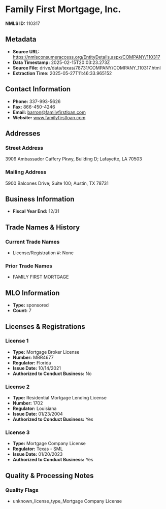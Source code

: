 # Family First Mortgage, Inc.

**NMLS ID:** 110317

## Metadata
- **Source URL:** https://nmlsconsumeraccess.org/EntityDetails.aspx/COMPANY/110317
- **Data Timestamp:** 2025-02-15T20:03:23.273Z
- **Source File:** drive/data/texas/78731/COMPANY/COMPANY_110317.html
- **Extraction Time:** 2025-05-27T11:46:33.965152

## Contact Information
- **Phone:** 337-993-5626
- **Fax:** 866-450-4246
- **Email:** barron@familyfirstloan.com
- **Website:** www.familyfirstloan.com

## Addresses
### Street Address
3909 Ambassador Caffery Pkwy, Building D; Lafayette, LA 70503

### Mailing Address
5900 Balcones Drive; Suite 100; Austin, TX 78731

## Business Information
- **Fiscal Year End:** 12/31

## Trade Names & History
### Current Trade Names
- License/Registration #: None

### Prior Trade Names
- FAMILY FIRST MORTGAGE

## MLO Information
- **Type:** sponsored
- **Count:** 7

## Licenses & Registrations

### License 1
- **Type:** Mortgage Broker License
- **Number:** MBR4677
- **Regulator:** Florida
- **Issue Date:** 10/14/2021
- **Authorized to Conduct Business:** No

### License 2
- **Type:** Residential Mortgage Lending License
- **Number:** 1702
- **Regulator:** Louisiana
- **Issue Date:** 01/23/2004
- **Authorized to Conduct Business:** Yes

### License 3
- **Type:** Mortgage Company License
- **Regulator:** Texas - SML
- **Issue Date:** 01/20/2023
- **Authorized to Conduct Business:** Yes

## Quality & Processing Notes
### Quality Flags
- unknown_license_type_Mortgage Company License
